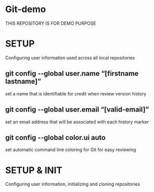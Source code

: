 # Git-demo 
THIS REPOSITORY IS FOR DEMO PURPOSE
<h1>SETUP</h1> 
Configuring user information used across all local repositories
<h2>git config --global user.name “[firstname lastname]”</h2>
set a name that is identifiable for credit when review version history
<h2>git config --global user.email “[valid-email]”</h2>
set an email address that will be associated with each history marker
<h2>git config --global color.ui auto</h2>
set automatic command line coloring for Git for easy reviewing

<h1>SETUP & INIT</h1>
Configuring user information, initializing and cloning repositories

